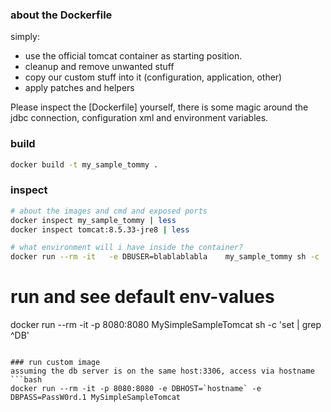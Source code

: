 ### about the Dockerfile
simply:
- use the official tomcat container as starting position.
- cleanup and remove unwanted stuff
- copy our custom stuff into it (configuration, application, other)
- apply patches and helpers

Please inspect the [Dockerfile] yourself, there is some magic around the jdbc connection, configuration xml and environment variables.

### build
```bash
docker build -t my_sample_tommy .
```

### inspect
```bash
# about the images and cmd and exposed ports
docker inspect my_sample_tommy | less
docker inspect tomcat:8.5.33-jre8 | less

# what environment will i have inside the container?
docker run --rm -it   -e DBUSER=blablablabla    my_sample_tommy sh -c 'set | grep ^DB'
```

# run and see default env-values
docker run --rm -it -p 8080:8080 MySimpleSampleTomcat sh -c 'set | grep ^DB'
```

### run custom image
assuming the db server is on the same host:3306, access via hostname
```bash
docker run --rm -it -p 8080:8080 -e DBHOST=`hostname` -e DBPASS=PassW0rd.1 MySimpleSampleTomcat
```

